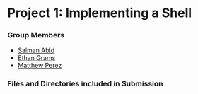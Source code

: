 # Project 1: Implementing a Shell

### Group Members
- [Salman Abid](https://github.com/SlummyBoi) 
- [Ethan Grams](https://github.com/egramsdoescode) 
- [Matthew Perez](https://github.com/Rex-Perez) 

### Files and Directories included in Submission

